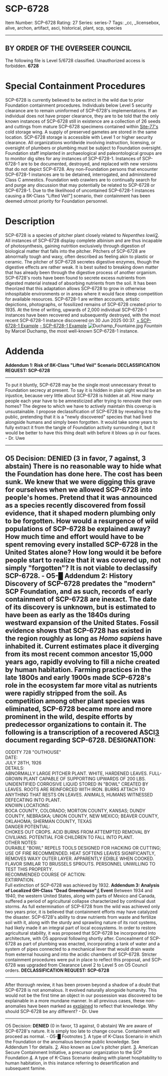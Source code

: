 # SCP-6728
Item Number: SCP-6728
Rating: 27
Series: series-7
Tags: _cc, _licensebox, alive, archon, artifact, asci, historical, plant, scp, species

---

  

## BY ORDER OF THE OVERSEER COUNCIL
The following file is Level 5/6728 classified. Unauthorized access is forbidden.
**6728**
  

# Special Containment Procedures
SCP-6728 is currently believed to be extinct in the wild due to prior Foundation containment procedures. Individuals below Level 5 security clearance are to remain uninformed of SCP-6728's implementations. If an individual does not have proper clearance, they are to be told that the only known instances of SCP-6728 still in existence are a collection of 26 seeds and cuttings from mature SCP-6728 specimens contained within [Site-77's](/secure-facility-dossier-site-77) cold storage wing. A supply of preserved gametes are stored in the same location. SCP-6728 storage is accessible with Level 1 or higher security clearance.
All organizations worldwide involving instruction, licensing, or oversight of plumbers or plumbing must be subject to Foundation oversight. Foundation staff implanted in archaeological and paleontological groups are to monitor dig sites for any instances of SCP-6728-1. Instances of SCP-6728-1 are to be documented, destroyed, and replaced with new versions that do not depict SCP-6728. Any non-Foundation persons that encounter SCP-6728-1 instances are to be detained, interrogated, and administered Class C amnestics. Foundation web crawlers are to continually search for and purge any discussion that may potentially be related to SCP-6728 or SCP-6728-1.
Due to the likelihood of uncontained SCP-6728-1 instances causing a ßK-Class "Lifted Veil"[1](javascript:;) scenario, their containment has been deemed utmost priority for Foundation personnel.
# Description
SCP-6728 is a species of pitcher plant closely related to _Nepenthes lowii_[2](javascript:;). All instances of SCP-6728 display complete albinism and are thus incapable of photosynthesis, gaining nutrition exclusively through digestion of biological matter that falls into the pitcher. Pitchers of SCP-6728 are abnormally tough and waxy, often described as feeling akin to plastic or ceramic.
The pitcher of SCP-6728 secretes digestive enzymes, though the digestive effects are rather weak. It is best suited to breaking down matter that has already been through the digestive process of another organism. SCP-6728's roots have been found to secrete excess nutrients from digested material instead of absorbing nutrients from the soil. It has been theorized that this adaptation allows SCP-6728 to grow in otherwise inhospitable environments or in areas where it would face steep competition for available resources.
SCP-6728-1 are written accounts, artistic depictions, photographs, or fossilized remains of SCP-6728 created prior to 1935. At the time of writing, upwards of 2,000 individual SCP-6728-1 instances have been recovered and subsequently destroyed, with the most recent SCP-6728-1 instance discovered on 30 Jun 2025 00:37.
[\+ SCP-6728-1 Example](javascript:;)
[\- SCP-6728-1 Example](javascript:;)
![Duchamp_Fountaine.jpg](https://scp-wiki.wdfiles.com/local--files/scp-6728/Duchamp_Fountaine.jpg)
_Fountain_ by Marcel Duchamp, the most well-known SCP-6728-1 instance.
# Addenda
**Addendum 1: Risk of ßK-Class "Lifted Veil" Scenario**
**DECLASSIFICATION REQUEST: SCP-6728**
* * *
To put it bluntly, SCP-6728 may be the single most unnecessary threat to Foundation secrecy at present. To say it is hidden in plain sight would be an injustice, because very little about SCP-6728 is hidden at all. How many people each year have to be amnesticized after trying to renovate their own homes? The degree to which we have to actively maintain this coverup is unsustainable. I propose declassification of SCP-6728 by revealing it to the public, pretending that it is a "newly discovered" species that had lived alongside humans and simply been forgotten. It would take some years to fully extract it from the tangle of Foundation activity surrounding it, but it would be better to have this thing dealt with before it blows up in our faces.
\- Dr. Uwe
* * *
O5 Decision:
**DENIED**
(3 in favor, 7 against, 3 abstain)
There is no reasonable way to hide what the Foundation has done here. The cost has been sunk. We knew that we were digging this grave for ourselves when we allowed SCP-6728 into people's homes.
Pretend that it was announced as a species recently discovered from fossil evidence, that it shaped modern plumbing only to be forgotten. How would a resurgence of wild populations of SCP-6728 be explained away? How much time and effort would have to be spent removing every installed SCP-6728 in the United States alone? How long would it be before people start to realize that it was covered up, not simply "forgotten"?
It is not viable to declassify SCP-6728.
\- O5-█
**Addendum 2: History**
Discovery of SCP-6728 predates the "modern" SCP Foundation, and as such, records of early containment of SCP-6728 are inexact. The date of its discovery is unknown, but is estimated to have been as early as the 1840s during westward expansion of the United States.
Fossil evidence shows that SCP-6728 has existed in the region roughly as long as _Homo sapiens_ have inhabited it. Current estimates place it diverging from its most recent common ancestor 15,000 years ago, rapidly evolving to fill a niche created by human habitation.
Farming practices in the late 1800s and early 1900s made SCP-6728's role in the ecosystem far more vital as nutrients were rapidly stripped from the soil. As competition among other plant species was eliminated, SCP-6728 became more and more prominent in the wild, despite efforts by predecessor organizations to contain it.
The following is a transcription of a recovered ASCI[3](javascript:;) document regarding SCP-6728.
DESIGNATION:  
---  
ODDITY 728 "OUTHOUSE"  
DATE:  
JULY 28TH, 1926  
DETAILS:  
ABNORMALLY LARGE PITCHER PLANT. WHITE, HARDENED LEAVES. FULL-GROWN PLANT CAPABLE OF SUPPORTING UPWARDS OF 200 LBS. UNIDENTIFIED CORROSIVE LIQUID STORED IN "BOWL" CREATED BY LEAVES. ROOTS ARE REINFORCED WITH IRON. BURRS ATTACH TO ANYTHING THAT RESTS ON LEAVES. ANIMALS, HUMANS WITNESSED DEFECATING INTO PLANT.  
KNOWN LOCATIONS:  
BOCA COUNTY, COLORADO; MORTON COUNTY, KANSAS; DUNDY COUNTY, NEBRASKA; UNION COUNTY, NEW MEXICO; BEAVER COUNTY, OKLAHOMA; SHERMAN COUNTY, TEXAS  
DANGER POTENTIAL:  
CHOKES OUT CROPS. ACID BURNS FROM ATTEMPTED REMOVAL BY CIVILIANS. POTENTIAL FOR CHILDREN TO FALL INTO PLANT.  
OTHER NOTES:  
DURABLE "BOWL" REPELS TOOLS DESIGNED FOR HACKING OR CUTTING; USE OF FIRE RECOMMENDED. HEAT SOFTENS LEAVES SIGNIFICANTLY, REMOVES WAXY OUTER LAYER. APPARENTLY EDIBLE WHEN COOKED. FLAVOR SIMILAR TO BRUSSELS SPROUTS. PERSONNEL UNWILLING TO TEST THIS PROPERTY.  
RECOMMENDED COURSE OF ACTION:  
EXTIRPATION.  
Full extinction of SCP-6728 was achieved by 1932.
**Addendum 3: Analysis of Localized GH-Class "Dead Greenhouse"**[4](javascript:;) **Event**
Between 1934 and 1940, the western United States, along with parts of Mexico and Canada, suffered a period of agricultural collapse characterized by continual dust storms. As full extermination of SCP-6728 from the wild was achieved only two years prior, it is believed that containment efforts may have catalyzed the disaster. SCP-6728's ability to draw nutrients from waste and fertilize soil with it, along with the sturdy and sprawling nature of its root systems, had likely made it an integral part of local ecosystems.
In order to restore agricultural stability, it was proposed that SCP-6728 be incorporated into architecture, with O5 approval following shortly after. Concealment of SCP-6728 as part of plumbing was enacted, incorporating a tank of water and a system of pipes connected to a mechanical lever that would drain waste from external housing and into the acidic chambers of SCP-6728. Stricter containment procedures were put in place to reflect this proposal, and SCP-6728 was upgraded from Clearance Level 2 to Level 5 on O5 Council orders.
**DECLASSIFICATION REQUEST: SCP-6728**
* * *
After thorough review, it has been proven beyond a shadow of a doubt that SCP-6728 is not anomalous. It evolved naturally alongside humanity. This would not be the first time an object in our possession was discovered to be explainable in a more mundane manner. In all previous cases, these non-anomalies have been marked as [explained](/scp-ex) to reflect that knowledge. Why should SCP-6728 be any different?
\- Dr. Uwe
* * *
O5 Decision:
**DENIED**
(0 in favor, 13 against, 0 abstain)
We are aware of SCP-6728's nature. It is simply too late to change course. Containment will proceed as normal.
\- O5-█
Footnotes
[1](javascript:;). A type of K-Class Scenario in which the Foundation or the anomalous become public knowledge. See Addendum 1 for details.
[2](javascript:;). Also known as Low's pitcher plant.
[3](javascript:;). American Secure Containment Initiative, a precursor organization to the SCP Foundation
[4](javascript:;). A type of K-Class Scenario dealing with planet hospitability to human habitation, in this instance referring to desertification and subsequent famine.